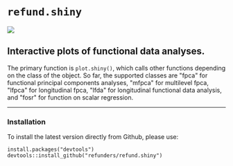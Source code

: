 # `refund.shiny`
[![](https://travis-ci.org/refunders/refund.shiny.svg?branch=master)](https://travis-ci.org/refunders/refund.shiny)

## Interactive plots of functional data analyses.

The primary function is `plot.shiny()`, which calls other functions depending on the class of the object. So far, the supported classes are "fpca" for functional principal components analyses, "mfpca" for multilevel fpca, "lfpca" for longitudinal fpca, "lfda" for longitudinal functional data analysis, and "fosr" for function on scalar regression.

---------------

### Installation

To install the latest version directly from Github, please use:
<pre><code>install.packages("devtools")
devtools::install_github("refunders/refund.shiny")
</code></pre>
